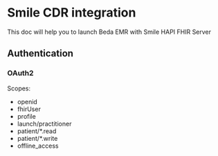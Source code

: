 # Smile CDR integration

This doc will help you to launch Beda EMR with Smile HAPI FHIR Server

## Authentication

### OAuth2

Scopes:
- openid
- fhirUser
- profile
- launch/practitioner
- patient/*.read
- patient/*.write
- offline_access